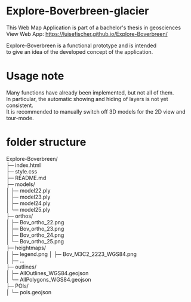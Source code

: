 # Explore-Boverbreen-glacier
This Web Map Application is part of a bachelor's thesis in geosciences  
View Web App: https://luisefischer.github.io/Explore-Boverbreen/

Explore-Boverbreen is a functional prototype and is intended  
to give an idea of the developed concept of the application.

# Usage note
Many functions have already been implemented, but not all of them.  
In particular, the automatic showing and hiding of layers is not yet consistent.  
It is recommended to manually switch off 3D models for the 2D view and tour-mode.

   
# folder structure  
Explore-Boverbreen/  
├─ index.html  
├─ style.css  
├─ README.md  
├─ models/  
│  ├─ model22.ply  
│  ├─ model23.ply  
│  ├─ model24.ply  
│  └─ model25.ply  
├─ orthos/  
│  ├─ Bov_ortho_22.png  
│  ├─ Bov_ortho_23.png  
│  ├─ Bov_ortho_24.png  
│  └─ Bov_ortho_25.png  
├─ heightmaps/  
│  ├─ legend.png
│  ├─ Bov_M3C2_2223_WGS84.png  
│  ├─ ...  
├─ outlines/  
│  ├─ AllOutlines_WGS84.geojson  
│  └─ AllPolygons_WGS84.geojson  
├─ POIs/  
│  └─ pois.geojson 
